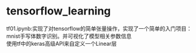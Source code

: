 # tensorflow_learning</br>
tf01.ipynb:实现了对tensorflow的简单张量操作，实现了一个简单的入门项目：mnist手写体数字识别。并可视化了模型相关参数信息</br>
使用tf中的keras高级API来自定义一个Linear层



